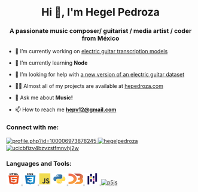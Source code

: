 <h1 align="center">Hi 👋, I'm Hegel Pedroza</h1>
<h3 align="center">A passionate music composer/ guitarist / media artist / coder from México</h3>

- 🔭 I’m currently working on [electric guitar transcription models](https://robust-guitar-tabs.github.io/)

- 🌱 I’m currently learning **Node**

- 🤝 I’m looking for help with [a new version of an electric guitar dataset](https://egfxset.github.io/)

- 👨‍💻 Almost all of my projects are available at [hepedroza.com](hepedroza.com)

- 💬 Ask me about **Music!**

- 📫 How to reach me **hepv12@gmail.com**

<h3 align="left">Connect with me:</h3>

<p align="left">
<a href="https://fb.com/profile.php?id=100006973878245" target="blank"><img align="center" src="https://raw.githubusercontent.com/rahuldkjain/github-profile-readme-generator/master/src/images/icons/Social/facebook.svg" alt="profile.php?id=100006973878245" height="30" width="40" />
</a>
<a href="https://instagram.com/hegelpedroza" target="blank"><img align="center" src="https://raw.githubusercontent.com/rahuldkjain/github-profile-readme-generator/master/src/images/icons/Social/instagram.svg" alt="hegelpedroza" height="30" width="40" />
</a>  
<a href="https://www.youtube.com/channel/UCicbFIzV4bZVzstfmNvhJ2w" target="blank"><img align="center" src="https://raw.githubusercontent.com/rahuldkjain/github-profile-readme-generator/master/src/images/icons/Social/youtube.svg" alt="ucicbfizv4bzvzstfmnvhj2w" height="30" width="40" /></a>
</p>  

  



<h3 align="left">Languages and Tools:</h3>
<p align="left"> 
  
<a href="https://www.w3.org/html/" target="_blank" rel="noreferrer"> <img src="https://raw.githubusercontent.com/devicons/devicon/master/icons/html5/html5-original-wordmark.svg" alt="html5" width="40" height="30"/> </a> 
<a href="https://www.w3schools.com/css/" target="_blank" rel="noreferrer"> <img src="https://raw.githubusercontent.com/devicons/devicon/master/icons/css3/css3-original-wordmark.svg" alt="css3" width="40" height="30"/> </a>
<a href="https://developer.mozilla.org/en-US/docs/Web/JavaScript" target="_blank" rel="noreferrer"> <img src="https://raw.githubusercontent.com/devicons/devicon/master/icons/javascript/javascript-original.svg" alt="javascript" width="30" height="30"/></a> 
<a href="https://www.python.org" target="_blank" rel="noreferrer"> <img src="https://raw.githubusercontent.com/devicons/devicon/master/icons/python/python-original.svg" alt="python" width="40" height="30"/> </a>
<a href="https://d3js.org/" target="_blank" rel="noreferrer"> <img src="https://raw.githubusercontent.com/devicons/devicon/master/icons/d3js/d3js-original.svg" alt="d3js" width="40" height="30"/> </a> <a href="https://pandas.pydata.org/" target="_blank" rel="noreferrer"> <img src="https://raw.githubusercontent.com/devicons/devicon/2ae2a900d2f041da66e950e4d48052658d850630/icons/pandas/pandas-original.svg" alt="pandas" width="40" height="30"/> </a> <a href="https://p5js.org/"> <img src="https://blindedcyclops.neocities.org/p5js-icons/p5-sq-reverse-filled.svg" alt="p5js" width="40" height="30"/> </a>
